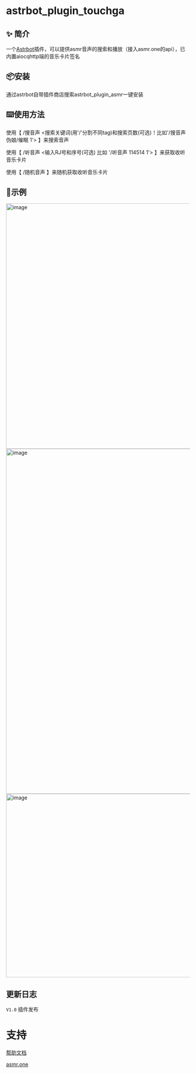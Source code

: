 # astrbot_plugin_touchga

## ✨ 简介
一个[Astrbot](https://github.com/Soulter/AstrBot)插件，可以提供asmr音声的搜索和播放（接入asmr.one的api），已内置aiocqhttp端的音乐卡片签名

## 📦安装
通过astrbot自带插件商店搜索astrbot_plugin_asmr一键安装


## ⌨️使用方法
使用【 /搜音声 <搜索关键词(用'/'分割不同tag)和搜索页数(可选)！比如'/搜音声 伪娘/催眠 1'> 】来搜索音声

使用【 /听音声 <输入RJ号和序号(可选) 比如 '/听音声 114514 1'> 】来获取收听音乐卡片

使用【 /随机音声 】来随机获取收听音乐卡片

## 📌示例
<img width="813" height="670" alt="image" src="https://github.com/user-attachments/assets/643c28c6-1fa6-4167-ad56-2af9576c02de" />

<img width="774" height="942" alt="image" src="https://github.com/user-attachments/assets/90f1ceca-3c75-428c-ba68-ee38a953def0" />

<img width="834" height="501" alt="image" src="https://github.com/user-attachments/assets/e8ffa4f2-8e20-46fd-92f2-5ebb0a72c9c1" />

## 更新日志  

```V1.0``` 插件发布  

# 支持

[帮助文档](https://astrbot.app)

[asmr.one](https://www.asmr.one/)


